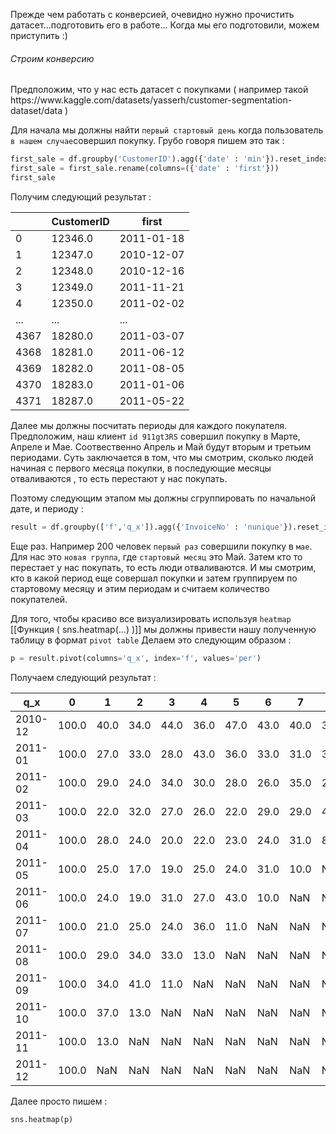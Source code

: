 Прежде чем работать с конверсией, очевидно нужно прочистить датасет...подготовить его в работе...
Когда мы его подготовили, можем приступить :)

<h6>Строим конверсию</h6>
Предположим, что у нас есть датасет с покупками ( например такой https://www.kaggle.com/datasets/yasserh/customer-segmentation-dataset/data )

Для начала мы должны найти `первый стартовый день` когда пользователь `в нашем случае`совершил покупку. Грубо говоря пишем это так : 

```python
first_sale = df.groupby('CustomerID').agg({'date' : 'min'}).reset_index()
first_sale = first_sale.rename(columns=({'date' : 'first'}))
first_sale
```

Получим следующий результат :

|      | CustomerID | first      |
| ---- | ---------- | ---------- |
| 0    | 12346.0    | 2011-01-18 |
| 1    | 12347.0    | 2010-12-07 |
| 2    | 12348.0    | 2010-12-16 |
| 3    | 12349.0    | 2011-11-21 |
| 4    | 12350.0    | 2011-02-02 |
| ...  | ...        | ...        |
| 4367 | 18280.0    | 2011-03-07 |
| 4368 | 18281.0    | 2011-06-12 |
| 4369 | 18282.0    | 2011-08-05 |
| 4370 | 18283.0    | 2011-01-06 |
| 4371 | 18287.0    | 2011-05-22 |
Далее мы должны посчитать периоды для каждого покупателя. Предположим, наш клиент `id 911gt3RS` совершил покупку в Марте, Апреле и Мае. Соотвественно Апрель и Май будут вторым и третьим периодами. Суть заключается в том, что мы смотрим, сколько людей начиная с первого месяца покупки, в последующие месяцы отваливаются , то есть перестают у нас покупать. 

Поэтому следующим этапом мы должны сгруппировать по начальной дате, и периоду : 

```python 
result = df.groupby(['f','q_x']).agg({'InvoiceNo' : 'nunique'}).reset_index()
```

Еще раз. Например 200 человек `первый раз` совершили покупку в `мае`. Для нас это `новая группа`, где `стартовый месяц` это Май. Затем кто то перестает у нас покупать, то есть люди отваливаются. И мы смотрим, кто в какой период еще совершал покупки и затем группируем по стартовому месяцу и этим периодам и считаем количество покупателей. 

Для того, чтобы красиво все визуализировать используя `heatmap` [[Функция ( sns.heatmap(...) )]]  мы должны привести нашу полученную таблицу в формат `pivot table`
Делаем это следующим образом : 

```python 
p = result.pivot(columns='q_x', index='f', values='per')
```

Получаем следующий результат : 

| q_x     | 0     | 1    | 2    | 3    | 4    | 5    | 6    | 7    | 8    | 9    | 10   | 11   | 12   |
| ------- | ----- | ---- | ---- | ---- | ---- | ---- | ---- | ---- | ---- | ---- | ---- | ---- | ---- |
| 2010-12 | 100.0 | 40.0 | 34.0 | 44.0 | 36.0 | 47.0 | 43.0 | 40.0 | 39.0 | 47.0 | 45.0 | 66.0 | 23.0 |
| 2011-01 | 100.0 | 27.0 | 33.0 | 28.0 | 43.0 | 36.0 | 33.0 | 31.0 | 35.0 | 43.0 | 52.0 | 16.0 | NaN  |
| 2011-02 | 100.0 | 29.0 | 24.0 | 34.0 | 30.0 | 28.0 | 26.0 | 35.0 | 29.0 | 39.0 | 8.0  | NaN  | NaN  |
| 2011-03 | 100.0 | 22.0 | 32.0 | 27.0 | 26.0 | 22.0 | 29.0 | 29.0 | 41.0 | 9.0  | NaN  | NaN  | NaN  |
| 2011-04 | 100.0 | 28.0 | 24.0 | 20.0 | 22.0 | 23.0 | 24.0 | 31.0 | 8.0  | NaN  | NaN  | NaN  | NaN  |
| 2011-05 | 100.0 | 25.0 | 17.0 | 19.0 | 25.0 | 24.0 | 31.0 | 10.0 | NaN  | NaN  | NaN  | NaN  | NaN  |
| 2011-06 | 100.0 | 24.0 | 19.0 | 31.0 | 27.0 | 43.0 | 10.0 | NaN  | NaN  | NaN  | NaN  | NaN  | NaN  |
| 2011-07 | 100.0 | 21.0 | 25.0 | 24.0 | 36.0 | 11.0 | NaN  | NaN  | NaN  | NaN  | NaN  | NaN  | NaN  |
| 2011-08 | 100.0 | 29.0 | 34.0 | 33.0 | 13.0 | NaN  | NaN  | NaN  | NaN  | NaN  | NaN  | NaN  | NaN  |
| 2011-09 | 100.0 | 34.0 | 41.0 | 11.0 | NaN  | NaN  | NaN  | NaN  | NaN  | NaN  | NaN  | NaN  | NaN  |
| 2011-10 | 100.0 | 37.0 | 13.0 | NaN  | NaN  | NaN  | NaN  | NaN  | NaN  | NaN  | NaN  | NaN  | NaN  |
| 2011-11 | 100.0 | 13.0 | NaN  | NaN  | NaN  | NaN  | NaN  | NaN  | NaN  | NaN  | NaN  | NaN  | NaN  |
| 2011-12 | 100.0 | NaN  | NaN  | NaN  | NaN  | NaN  | NaN  | NaN  | NaN  | NaN  | NaN  | NaN  | NaN  |

Далее просто пишем : 

```python 
sns.heatmap(p)
```

